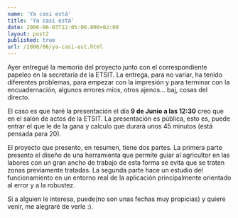```yaml
---
name: 'Ya casi está'
title: 'Ya casi está'
date: 2006-06-03T12:05:00.000+02:00
layout: post2
published: true
url: /2006/06/ya-casi-est.html
---
```


Ayer entregué la memoria del proyecto junto con el correspondiente papeleo en la secretaría de la ETSIT. La entrega, para no variar, ha tenido diferentes problemas, para empezar con la impresión y para terminar con la encuadernación, algunos errores míos, otros ajenos... baj, cosas del directo.  
  
El caso es que haré la presentación el día **9 de Junio a las 12:30** creo que en el salón de actos de la ETSIT. La presentación es pública, esto es, puede entrar el que le de la gana y calculo que durará unos 45 minutos (está pensada para 20).  
  
El proyecto que presento, en resumen, tiene dos partes. La primera parte presento el diseño de una herramienta que permite guiar al agricultor en las labores con un gran ancho de trabajo de esta forma se evita que se traten zonas previamente tratadas. La segunda parte hace un estudio del funcionamiento en un entorno real de la aplicación principalmente orientado al error y a la robustez.  
  
Si a alguien le interesa, puede(no son unas fechas muy propicias) y quiere venir, me alegraré de verle :).